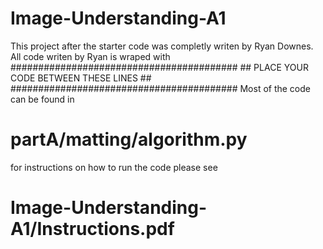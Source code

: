 # Image-Understanding-A1

This project after the starter code was completly writen by Ryan Downes. All code writen by Ryan is wraped with 
        #########################################
        ## PLACE YOUR CODE BETWEEN THESE LINES ##
        #########################################
Most of the code can be found in 
# partA/matting/algorithm.py 

for instructions on how to run the code please see 
# Image-Understanding-A1/Instructions.pdf
